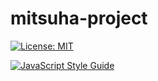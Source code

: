 # mitsuha-project

[![License: MIT](https://img.shields.io/badge/License-MIT-yellow.svg)](https://opensource.org/licenses/MIT)

[![JavaScript Style Guide](https://cdn.rawgit.com/standard/standard/master/badge.svg)](https://github.com/standard/standard)
